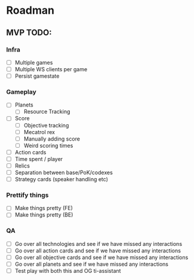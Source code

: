 # Roadman

## MVP TODO:
### Infra
 - [ ] Multiple games
 - [ ] Multiple WS clients per game
 - [ ] Persist gamestate

### Gameplay
 - [ ] Planets
   - [ ] Resource Tracking
 - [ ] Score
   - [ ] Objective tracking
   - [ ] Mecatrol rex
   - [ ] Manually adding score
   - [ ] Weird scoring times
 - [ ] Action cards
 - [ ] Time spent / player
 - [ ] Relics
 - [ ] Separation between base/PoK/codexes
 - [ ] Strategy cards (speaker handling etc)

### Prettify things
 - [ ] Make things pretty (FE)
 - [ ] Make things pretty (BE)

### QA
 - [ ] Go over all technologies and see if we have missed any interactions
 - [ ] Go over all action cards and see if we have missed any interactions
 - [ ] Go over all objective cards and see if we have missed any interactions
 - [ ] Go over all planets and see if we have missed any interactions
 - [ ] Test play with both this and OG ti-assistant